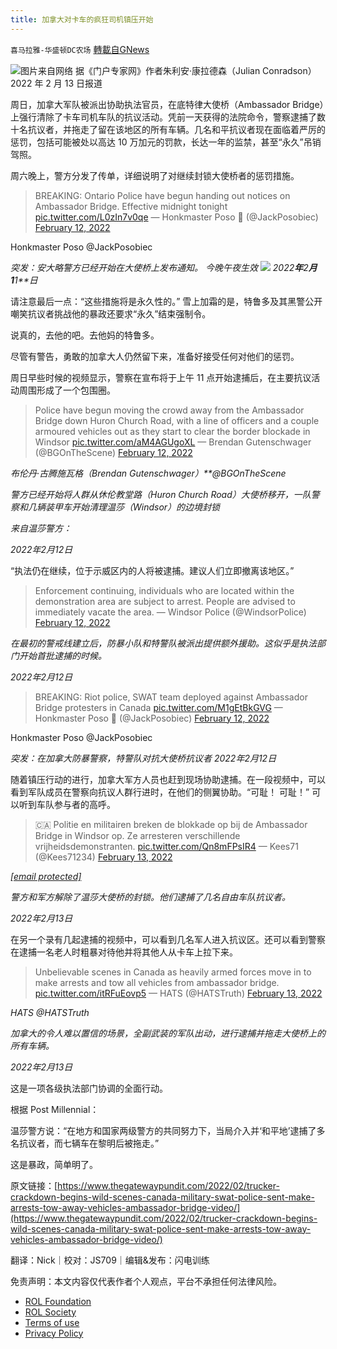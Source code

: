 ```yaml
---
title: 加拿大对卡车的疯狂司机镇压开始
---
```

`喜马拉雅-华盛顿DC农场` [轉載自GNews](https://gnews.org/zh-hans/2002965/)

![](https://assets.gnews.org/wp-content/uploads/2022/02/图片1-55.png)图片来自网络
据《门户专家网》作者朱利安·康拉德森（Julian Conradson）2022 年 2 月 13 日报道

周日，加拿大军队被派出协助执法官员，在底特律大使桥（Ambassador Bridge）上强行清除了卡车司机车队的抗议活动。凭前一天获得的法院命令，警察逮捕了数十名抗议者，并拖走了留在该地区的所有车辆。几名和平抗议者现在面临着严厉的惩罚，包括可能被处以高达 10 万加元的罚款，长达一年的监禁，甚至“永久”吊销驾照。

周六晚上，警方分发了传单，详细说明了对继续封锁大使桥者的惩罚措施。



> BREAKING: Ontario Police have begun handing out notices on Ambassador Bridge. Effective midnight tonight [pic.twitter.com/L0zIn7v0qe](https://t.co/L0zIn7v0qe)
> — Honkmaster Poso 🎺 (@JackPosobiec) [February 12, 2022](https://twitter.com/JackPosobiec/status/1492309622278995975?ref_src=twsrc%5Etfw)




Honkmaster Poso @JackPosobiec

*突发：安大略警方已经开始在大使桥上发布通知。 今晚午夜生效*
![](https://assets.gnews.org/wp-content/uploads/2022/02/图片2-8.png)
*2022**年**2**月1**1**日*

请注意最后一点：“这些措施将是永久性的。” 雪上加霜的是，特鲁多及其黑警公开嘲笑抗议者挑战他的暴政还要求“永久”结束强制令。

说真的，去他的吧。去他妈的特鲁多。

尽管有警告，勇敢的加拿大人仍然留下来，准备好接受任何对他们的惩罚。

周日早些时候的视频显示，警察在宣布将于上午 11 点开始逮捕后，在主要抗议活动周围形成了一个包围圈。



> Police have begun moving the crowd away from the Ambassador Bridge down Huron Church Road, with a line of officers and a couple armoured vehicles out as they start to clear the border blockade in Windsor [pic.twitter.com/aM4AGUgoXL](https://t.co/aM4AGUgoXL)
> — Brendan Gutenschwager (@BGOnTheScene) [February 12, 2022](https://twitter.com/BGOnTheScene/status/1492555844579377154?ref_src=twsrc%5Etfw)



*布伦丹·古腾施瓦格（Brendan Gutenschwager）**@BGOnTheScene*

*警方已经开始将人群从休伦教堂路（Huron Church Road）大使桥移开，一队警察和几辆装甲车开始清理温莎（Windsor）的边境封锁*

*来自温莎警方：*

*2022年2月12日*

“执法仍在继续，位于示威区内的人将被逮捕。建议人们立即撤离该地区。”



> Enforcement continuing, individuals who are located within the demonstration area are subject to arrest. People are advised to immediately vacate the area.
> — Windsor Police (@WindsorPolice) [February 12, 2022](https://twitter.com/WindsorPolice/status/1492527882551406596?ref_src=twsrc%5Etfw)



*在最初的警戒线建立后，防暴小队和特警队被派出提供额外援助。这似乎是执法部门开始首批逮捕的时候。*

*2022年2月12日*





> BREAKING: Riot police, SWAT team deployed against Ambassador Bridge protesters in Canada [pic.twitter.com/M1gEtBkGVG](https://t.co/M1gEtBkGVG)
> — Honkmaster Poso 🎺 (@JackPosobiec) [February 12, 2022](https://twitter.com/JackPosobiec/status/1492538379367591942?ref_src=twsrc%5Etfw)



Honkmaster Poso @JackPosobiec

*突发：在加拿大防暴警察，特警队对抗大使桥抗议者*
*2022年2月12日*

随着镇压行动的进行，加拿大军方人员也赶到现场协助逮捕。在一段视频中，可以看到军队成员在警察向抗议人群行进时，在他们的侧翼协助。“可耻！ 可耻！” 可以听到车队参与者的高呼。



> 🇨🇦 Politie en militairen breken de blokkade op bij de Ambassador Bridge in Windsor op. Ze arresteren verschillende vrijheidsdemonstranten. [pic.twitter.com/Qn8mFPsIR4](https://t.co/Qn8mFPsIR4)
> — Kees71 (@Kees71234) [February 13, 2022](https://twitter.com/Kees71234/status/1493005173358276608?ref_src=twsrc%5Etfw)



*[\[email protected\]](/cdn-cgi/l/email-protection)*

*警方和军方解除了温莎大使桥的封锁。他们逮捕了几名自由车队抗议者。*

*2022年2月13日*

在另一个录有几起逮捕的视频中，可以看到几名军人进入抗议区。还可以看到警察在逮捕一名老人时粗暴对待他并将其他人从卡车上拉下来。



> Unbelievable scenes in Canada as heavily armed forces move in to make arrests and tow all vehicles from ambassador bridge. [pic.twitter.com/itRFuEovp5](https://t.co/itRFuEovp5)
> — HATS (@HATSTruth) [February 13, 2022](https://twitter.com/HATSTruth/status/1493004515645267968?ref_src=twsrc%5Etfw)



*HATS @HATSTruth*

*加拿大的令人难以置信的场景，全副武装的军队出动，进行逮捕并拖走大使桥上的所有车辆。*

*2022年2月13日*

这是一项各级执法部门协调的全面行动。

根据 Post Millennial：

温莎警方说：“在地方和国家两级警方的共同努力下，当局介入并‘和平地’逮捕了多名抗议者，而七辆车在黎明后被拖走。”

这是暴政，简单明了。



原文链接：[https://www.thegatewaypundit.com/2022/02/trucker-crackdown-begins-wild-scenes-canada-military-swat-police-sent-make-arrests-tow-away-vehicles-ambassador-bridge-video/](https://www.thegatewaypundit.com/2022/02/trucker-crackdown-begins-wild-scenes-canada-military-swat-police-sent-make-arrests-tow-away-vehicles-ambassador-bridge-video/)





翻译：Nick｜校对：JS709｜编辑&发布：闪电训练

 

免责声明：本文内容仅代表作者个人观点，平台不承担任何法律风险。

- [ROL Foundation](https://rolfoundation.org/)
- [ROL Society](https://rolsociety.org/)
- [Terms of use](https://gnews.org/terms-of-use-3/)
- [Privacy Policy](https://gnews.org/privacy-policy/)

